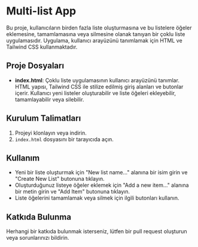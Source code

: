# Multi-list App

Bu proje, kullanıcıların birden fazla liste oluşturmasına ve bu listelere öğeler eklemesine, tamamlamasına veya silmesine olanak tanıyan bir çoklu liste uygulamasıdır. Uygulama, kullanıcı arayüzünü tanımlamak için HTML ve Tailwind CSS kullanmaktadır.

## Proje Dosyaları

- **index.html**: Çoklu liste uygulamasının kullanıcı arayüzünü tanımlar. HTML yapısı, Tailwind CSS ile stilize edilmiş giriş alanları ve butonlar içerir. Kullanıcı yeni listeler oluşturabilir ve liste öğeleri ekleyebilir, tamamlayabilir veya silebilir.

## Kurulum Talimatları

1. Projeyi klonlayın veya indirin.
2. `index.html` dosyasını bir tarayıcıda açın.

## Kullanım

- Yeni bir liste oluşturmak için "New list name..." alanına bir isim girin ve "Create New List" butonuna tıklayın.
- Oluşturduğunuz listeye öğeler eklemek için "Add a new item..." alanına bir metin girin ve "Add Item" butonuna tıklayın.
- Liste öğelerini tamamlamak veya silmek için ilgili butonları kullanın.

## Katkıda Bulunma

Herhangi bir katkıda bulunmak isterseniz, lütfen bir pull request oluşturun veya sorunlarınızı bildirin.